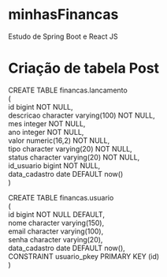 # minhasFinancas
Estudo de Spring Boot e React JS


# Criação de tabela Post
CREATE TABLE financas.lancamento  <br />
( <br />
    id bigint NOT NULL, <br />
    descricao character varying(100) NOT NULL, <br />
    mes integer NOT NULL, <br />
    ano integer NOT NULL, <br />
    valor numeric(16,2) NOT NULL, <br />
    tipo character varying(20) NOT NULL, <br />
    status character varying(20) NOT NULL, <br />
    id_usuario bigint NOT NULL, <br />
    data_cadastro date DEFAULT now() <br />
) <br />

CREATE TABLE financas.usuario <br />
( <br />
    id bigint NOT NULL DEFAULT, <br />
    nome character varying(150), <br />
    email character varying(100), <br />
    senha character varying(20), <br />
    data_cadastro date DEFAULT now(), <br />
    CONSTRAINT usuario_pkey PRIMARY KEY (id) <br />
)

